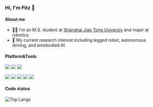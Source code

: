 ### Hi, I'm Fitz 👋

#### About me

- 👨‍🎓 I'm an M.S. student at [Shanghai Jiao Tong Universiy](https://en.sjtu.edu.cn/) and major at robotics.
- 🔬 My current research interest including legged robot, autonomous driving, and emobodied AI.

#### Platform&Tools

[![](https://img.shields.io/badge/Ubuntu-20.04%20LTS-E95420?style=for-the-badge&logo=Ubuntu)](https://ubuntu.com/)
[![](https://img.shields.io/badge/IDE-VS%20Code-blue?style=for-the-badge&logo=Visual-Studio-Code)](https://code.visualstudio.com/)
[![](https://img.shields.io/badge/-ROS-A8B9CC?style=for-the-badge&logo=ros&logoColor=ffffff)](https://ros.org/)

[![](https://img.shields.io/badge/C-00599C?style=for-the-badge&logo=c&logoColor=white)](https://isocpp.org/)
[![](https://img.shields.io/badge/-C++-00599C?style=for-the-badge&logo=c%2B%2B&logoColor=ffffff)](https://isocpp.org/)
[![](https://img.shields.io/badge/Python-14354C?style=for-the-badge&logo=python&logoColor=white)](https://python.org/)
[![](https://img.shields.io/badge/Solidity-e6e6e6?style=for-the-badge&logo=solidity&logoColor=black)](https://soliditylang.org/)
[![](https://img.shields.io/badge/Node.js-43853D?style=for-the-badge&logo=node.js&logoColor=white)](https://nodejs.org/en)

#### Code status
![Top Langs](https://github-readme-stats.vercel.app/api/top-langs/?username=fitz0401&layout=compact&theme=vue)
